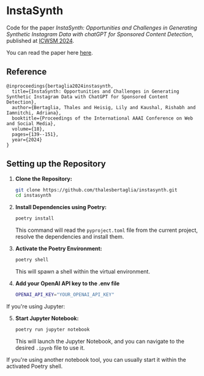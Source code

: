 # InstaSynth
Code for the paper _InstaSynth: Opportunities and Challenges in Generating Synthetic Instagram Data with chatGPT for Sponsored Content Detection_, published at [ICWSM 2024](https://www.icwsm.org/2024).

You can read the paper here [here]([https://arxiv.org/abs/2403.15214](https://ojs.aaai.org/index.php/ICWSM/article/download/31303/33463)).

## Reference

```
@inproceedings{bertaglia2024instasynth,
  title={InstaSynth: Opportunities and Challenges in Generating Synthetic Instagram Data with ChatGPT for Sponsored Content Detection},
  author={Bertaglia, Thales and Heisig, Lily and Kaushal, Rishabh and Iamnitchi, Adriana},
  booktitle={Proceedings of the International AAAI Conference on Web and Social Media},
  volume={18},
  pages={139--151},
  year={2024}
}
```

## Setting up the Repository
1. **Clone the Repository:**  
   ```bash
   git clone https://github.com/thalesbertaglia/instasynth.git
   cd instasynth
   ```

2. **Install Dependencies using Poetry:**  
   ```bash
   poetry install
   ```

   This command will read the `pyproject.toml` file from the current project, resolve the dependencies and install them.

3. **Activate the Poetry Environment:**  
   ```bash
   poetry shell
   ```

   This will spawn a shell within the virtual environment.


4. **Add your OpenAI API key to the .env file**
   ```bash
   OPENAI_API_KEY="YOUR_OPENAI_API_KEY"
   ```

If you're using Jupyter:

5. **Start Jupyter Notebook:**  
   ```bash
   poetry run jupyter notebook
   ```

   This will launch the Jupyter Notebook, and you can navigate to the desired `.ipynb` file to use it.

If you're using another notebook tool, you can usually start it within the activated Poetry shell.
